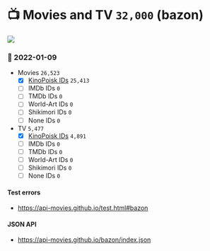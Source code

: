 # :tv: Movies and TV `32,000` (bazon)

<a href="https://API-Movies.github.io"><img src="https://API-Movies.github.io/banner.png?cache"></a>

### :date: 2022-01-09
- Movies `26,523`
  - [x] <a href="https://API-Movies.github.io/bazon/movie_kinopoisk_ids.json">KinoPoisk IDs</a> `25,413`
  - [ ] IMDb IDs `0`
  - [ ] TMDb IDs `0`
  - [ ] World-Art IDs `0`
  - [ ] Shikimori IDs `0`
  - [ ] None IDs `0`
- TV `5,477`
  - [x] <a href="https://API-Movies.github.io/bazon/tv_kinopoisk_ids.json">KinoPoisk IDs</a> `4,891`
  - [ ] IMDb IDs `0`
  - [ ] TMDb IDs `0`
  - [ ] World-Art IDs `0`
  - [ ] Shikimori IDs `0`
  - [ ] None IDs `0`
#### Test errors
- <a href='https://api-movies.github.io/test.html#bazon'>https://api-movies.github.io/test.html#bazon</a>
#### JSON API
- <a href='https://api-movies.github.io/bazon/index.json'>https://api-movies.github.io/bazon/index.json</a>

